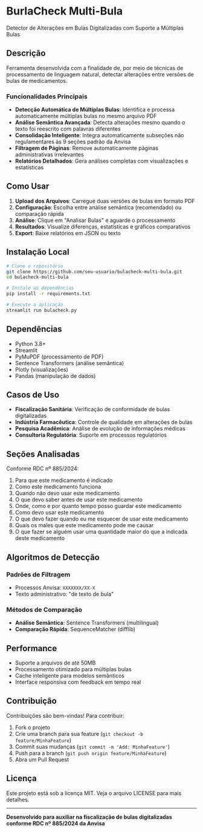 # BurlaCheck Multi-Bula

Detector de Alterações em Bulas Digitalizadas com Suporte a Múltiplas Bulas

## Descrição

Ferramenta desenvolvida com a finalidade de, por meio de técnicas de processamento de linguagem natural, detectar alterações entre versões de bulas de medicamentos.

### Funcionalidades Principais

- **Detecção Automática de Múltiplas Bulas**: Identifica e processa automaticamente múltiplas bulas no mesmo arquivo PDF
- **Análise Semântica Avançada**: Detecta alterações mesmo quando o texto foi reescrito com palavras diferentes
- **Consolidação Inteligente**: Integra automaticamente subseções não regulamentares às 9 seções padrão da Anvisa
- **Filtragem de Páginas**: Remove automaticamente páginas administrativas irrelevantes
- **Relatórios Detalhados**: Gera análises completas com visualizações e estatísticas

## Como Usar

1. **Upload dos Arquivos**: Carregue duas versões de bulas em formato PDF
2. **Configuração**: Escolha entre análise semântica (recomendado) ou comparação rápida
3. **Análise**: Clique em "Analisar Bulas" e aguarde o processamento
4. **Resultados**: Visualize diferenças, estatísticas e gráficos comparativos
5. **Export**: Baixe relatórios em JSON ou texto

## Instalação Local

```bash
# Clone o repositório
git clone https://github.com/seu-usuario/bulacheck-multi-bula.git
cd bulacheck-multi-bula

# Instale as dependências
pip install -r requirements.txt

# Execute a aplicação
streamlit run bulacheck.py
```

## Dependências

- Python 3.8+
- Streamlit
- PyMuPDF (processamento de PDF)
- Sentence Transformers (análise semântica)
- Plotly (visualizações)
- Pandas (manipulação de dados)

## Casos de Uso

- **Fiscalização Sanitária**: Verificação de conformidade de bulas digitalizadas
- **Indústria Farmacêutica**: Controle de qualidade em alterações de bulas
- **Pesquisa Acadêmica**: Análise de evolução de informações médicas
- **Consultoria Regulatória**: Suporte em processos regulatórios

## Seções Analisadas

Conforme RDC nº 885/2024:
1. Para que este medicamento é indicado
2. Como este medicamento funciona
3. Quando não devo usar este medicamento
4. O que devo saber antes de usar este medicamento
5. Onde, como e por quanto tempo posso guardar este medicamento
6. Como devo usar este medicamento
7. O que devo fazer quando eu me esquecer de usar este medicamento
8. Quais os males que este medicamento pode me causar
9. O que fazer se alguém usar uma quantidade maior do que a indicada deste medicamento

## Algoritmos de Detecção

### Padrões de Filtragem
- Processos Anvisa: `XXXXXXX/XX-X`
- Texto administrativo: "de texto de bula"

### Métodos de Comparação
- **Análise Semântica**: Sentence Transformers (multilingual)
- **Comparação Rápida**: SequenceMatcher (difflib)

## Performance

- Suporte a arquivos de até 50MB
- Processamento otimizado para múltiplas bulas
- Cache inteligente para modelos semânticos
- Interface responsiva com feedback em tempo real

## Contribuição

Contribuições são bem-vindas! Para contribuir:

1. Fork o projeto
2. Crie uma branch para sua feature (`git checkout -b feature/MinhaFeature`)
3. Commit suas mudanças (`git commit -m 'Add: MinhaFeature'`)
4. Push para a branch (`git push origin feature/MinhaFeature`)
5. Abra um Pull Request

## Licença

Este projeto está sob a licença MIT. Veja o arquivo LICENSE para mais detalhes.

---

**Desenvolvido para auxiliar na fiscalização de bulas digitalizadas conforme RDC nº 885/2024 da Anvisa**
